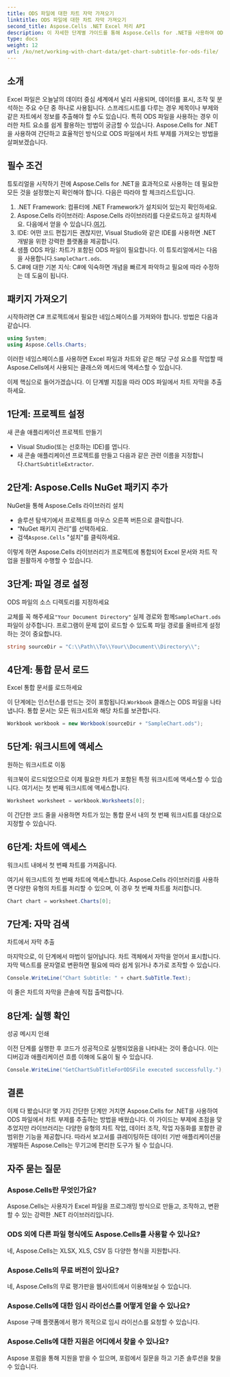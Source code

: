 ```yaml
---
title: ODS 파일에 대한 차트 자막 가져오기
linktitle: ODS 파일에 대한 차트 자막 가져오기
second_title: Aspose.Cells .NET Excel 처리 API
description: 이 자세한 단계별 가이드를 통해 Aspose.Cells for .NET을 사용하여 ODS 파일에서 차트 자막을 추출하는 방법을 알아보세요. 개발자에게 완벽합니다.
type: docs
weight: 12
url: /ko/net/working-with-chart-data/get-chart-subtitle-for-ods-file/
---
```

## 소개

Excel 파일은 오늘날의 데이터 중심 세계에서 널리 사용되며, 데이터를 표시, 조작 및 분석하는 주요 수단 중 하나로 사용됩니다. 스프레드시트를 다루는 경우 제목이나 부제와 같은 차트에서 정보를 추출해야 할 수도 있습니다. 특히 ODS 파일을 사용하는 경우 이러한 차트 요소를 쉽게 활용하는 방법이 궁금할 수 있습니다. Aspose.Cells for .NET을 사용하여 간단하고 효율적인 방식으로 ODS 파일에서 차트 부제를 가져오는 방법을 살펴보겠습니다.

## 필수 조건

튜토리얼을 시작하기 전에 Aspose.Cells for .NET을 효과적으로 사용하는 데 필요한 모든 것을 설정했는지 확인해야 합니다. 다음은 따라야 할 체크리스트입니다.

1. .NET Framework: 컴퓨터에 .NET Framework가 설치되어 있는지 확인하세요. 
2. Aspose.Cells 라이브러리: Aspose.Cells 라이브러리를 다운로드하고 설치하세요. 다음에서 얻을 수 있습니다.[여기](https://releases.aspose.com/cells/net/).
3. IDE: 어떤 코드 편집기든 괜찮지만, Visual Studio와 같은 IDE를 사용하면 .NET 개발을 위한 강력한 플랫폼을 제공합니다.
4.  샘플 ODS 파일: 차트가 포함된 ODS 파일이 필요합니다. 이 튜토리얼에서는 다음을 사용합니다.`SampleChart.ods`.
5. C#에 대한 기본 지식: C#에 익숙하면 개념을 빠르게 파악하고 필요에 따라 수정하는 데 도움이 됩니다.

## 패키지 가져오기

시작하려면 C# 프로젝트에서 필요한 네임스페이스를 가져와야 합니다. 방법은 다음과 같습니다.

```csharp
using System;
using Aspose.Cells.Charts;
```

이러한 네임스페이스를 사용하면 Excel 파일과 차트와 같은 해당 구성 요소를 작업할 때 Aspose.Cells에서 사용되는 클래스와 메서드에 액세스할 수 있습니다.

이제 핵심으로 들어가겠습니다. 이 단계별 지침을 따라 ODS 파일에서 차트 자막을 추출하세요.

## 1단계: 프로젝트 설정

새 콘솔 애플리케이션 프로젝트 만들기

- Visual Studio(또는 선호하는 IDE)를 엽니다.
- 새 콘솔 애플리케이션 프로젝트를 만들고 다음과 같은 관련 이름을 지정합니다.`ChartSubtitleExtractor`.

## 2단계: Aspose.Cells NuGet 패키지 추가

NuGet을 통해 Aspose.Cells 라이브러리 설치

- 솔루션 탐색기에서 프로젝트를 마우스 오른쪽 버튼으로 클릭합니다.
- “NuGet 패키지 관리”를 선택하세요.
-  검색`Aspose.Cells` "설치"를 클릭하세요.

이렇게 하면 Aspose.Cells 라이브러리가 프로젝트에 통합되어 Excel 문서와 차트 작업을 원활하게 수행할 수 있습니다.

## 3단계: 파일 경로 설정

ODS 파일의 소스 디렉토리를 지정하세요

 교체를 꼭 해주세요`"Your Document Directory"` 실제 경로와 함께`SampleChart.ods` 파일이 상주합니다. 프로그램이 문제 없이 로드할 수 있도록 파일 경로를 올바르게 설정하는 것이 중요합니다.

```csharp
string sourceDir = "C:\\Path\\To\\Your\\Document\\Directory\\";
```

## 4단계: 통합 문서 로드

Excel 통합 문서를 로드하세요

 이 단계에는 인스턴스를 만드는 것이 포함됩니다.`Workbook` 클래스는 ODS 파일을 나타냅니다. 통합 문서는 모든 워크시트와 해당 차트를 보관합니다.

```csharp
Workbook workbook = new Workbook(sourceDir + "SampleChart.ods");
```

## 5단계: 워크시트에 액세스

원하는 워크시트로 이동

워크북이 로드되었으므로 이제 필요한 차트가 포함된 특정 워크시트에 액세스할 수 있습니다. 여기서는 첫 번째 워크시트에 액세스합니다.

```csharp
Worksheet worksheet = workbook.Worksheets[0];
```

이 간단한 코드 줄을 사용하면 차트가 있는 통합 문서 내의 첫 번째 워크시트를 대상으로 지정할 수 있습니다.

## 6단계: 차트에 액세스

워크시트 내에서 첫 번째 차트를 가져옵니다.

여기서 워크시트의 첫 번째 차트에 액세스합니다. Aspose.Cells 라이브러리를 사용하면 다양한 유형의 차트를 처리할 수 있으며, 이 경우 첫 번째 차트를 처리합니다.

```csharp
Chart chart = worksheet.Charts[0];
```

## 7단계: 자막 검색

차트에서 자막 추출

마지막으로, 이 단계에서 마법이 일어납니다. 차트 객체에서 자막을 얻어서 표시합니다. 자막 텍스트를 문자열로 변환하면 필요에 따라 쉽게 읽거나 추가로 조작할 수 있습니다.

```csharp
Console.WriteLine("Chart Subtitle: " + chart.SubTitle.Text);
```

이 줄은 차트의 자막을 콘솔에 직접 출력합니다.

## 8단계: 실행 확인

성공 메시지 인쇄

이전 단계를 실행한 후 코드가 성공적으로 실행되었음을 나타내는 것이 좋습니다. 이는 디버깅과 애플리케이션 흐름 이해에 도움이 될 수 있습니다.

```csharp
Console.WriteLine("GetChartSubTitleForODSFile executed successfully.");
```

## 결론

이제 다 봤습니다! 몇 가지 간단한 단계만 거치면 Aspose.Cells for .NET을 사용하여 ODS 파일에서 차트 부제를 추출하는 방법을 배웠습니다. 이 가이드는 부제에 초점을 맞추었지만 라이브러리는 다양한 유형의 차트 작업, 데이터 조작, 작업 자동화를 포함한 광범위한 기능을 제공합니다. 따라서 보고서를 큐레이팅하든 데이터 기반 애플리케이션을 개발하든 Aspose.Cells는 무기고에 편리한 도구가 될 수 있습니다.

## 자주 묻는 질문

### Aspose.Cells란 무엇인가요?
Aspose.Cells는 사용자가 Excel 파일을 프로그래밍 방식으로 만들고, 조작하고, 변환할 수 있는 강력한 .NET 라이브러리입니다.

### ODS 외에 다른 파일 형식에도 Aspose.Cells를 사용할 수 있나요?
네, Aspose.Cells는 XLSX, XLS, CSV 등 다양한 형식을 지원합니다.

### Aspose.Cells의 무료 버전이 있나요?
네, Aspose.Cells의 무료 평가판을 웹사이트에서 이용해보실 수 있습니다.

### Aspose.Cells에 대한 임시 라이선스를 어떻게 얻을 수 있나요?
Aspose 구매 플랫폼에서 평가 목적으로 임시 라이선스를 요청할 수 있습니다.

### Aspose.Cells에 대한 지원은 어디에서 찾을 수 있나요?
Aspose 포럼을 통해 지원을 받을 수 있으며, 포럼에서 질문을 하고 기존 솔루션을 찾을 수 있습니다.